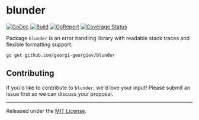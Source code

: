 # blunder

[![GoDoc][doc-img]][doc] [![Build][ci-img]][ci] [![GoReport][report-img]][report] [![Coverage Status][cov-img]][cov]

Package `blunder` is an error handling library with readable stack traces and flexible formatting support.

`go get github.com/georgi-georgiev/blunder`

## Contributing

If you'd like to contribute to `blunder`, we'd love your input! Please submit an issue first so we can discuss your proposal.

-------------------------------------------------------------------------------

Released under the [MIT License].

[MIT License]: LICENSE.txt
[doc-img]: https://pkg.go.dev/badge/github.com/georgi-georgiev/blunder
[doc]: https://pkg.go.dev/github.com/georgi-georgiev/blunder
[ci-img]: https://github.com/georgi-georgiev/blunder/workflows/build/badge.svg
[ci]: https://github.com/georgi-georgiev/blunder/actions
[report-img]: https://goreportcard.com/badge/github.com/georgi-georgiev/blunder
[report]: https://goreportcard.com/report/github.com/georgi-georgiev/blunder
[cov-img]: https://codecov.io/gh/georgi-georgiev/blunder/branch/master/graph/badge.svg
[cov]: https://codecov.io/gh/georgi-georgiev/blunder